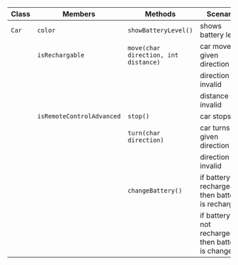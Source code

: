 | Class | Members                   | Methods                              | Scenario                                               | Outputs |
|-------|---------------------------|--------------------------------------|--------------------------------------------------------|---------|
| `Car` | `color`                   | `showBatteryLevel()`                 | shows battery level                                    | String  |
|       | `isRechargable`           | `move(char direction, int distance)` | car moves in given direction                           | String  |
|       |                           |                                      | direction is invalid                                   | String  |
|       |                           |                                      | distance is invalid                                    | String  |
|       | `isRemoteControlAdvanced` | `stop()`                             | car stops                                              | String  |
|       |                           | `turn(char direction)`               | car turns in given direction                           | String  |
|       |                           |                                      | direction is invalid                                   | String  |
|       |                           | `changeBattery()`                    | if battery is rechargeable then battery is recharged   | String  |
|       |                           |                                      | if battery is not rechargeable then battery is changed | String  |
